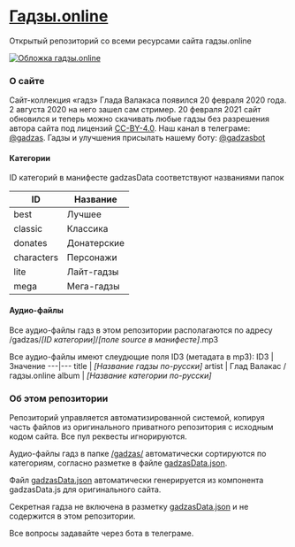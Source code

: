 # [Гадзы.online](https://гадзы.online)
Открытый репозиторий со всеми ресурсами сайта гадзы.online

[![Обложка гадзы.online](https://user-images.githubusercontent.com/59040542/109000851-a7244280-76bd-11eb-8792-a28aeb11ba42.jpg)](https://гадзы.online)

### О сайте
Сайт-коллекция «гадз» Глада Валакаса появился 20 февраля 2020 года. 2 августа 2020 на него зашел сам стример. 20 февраля 2021 сайт обновился и теперь можно скачивать любые гадзы без разрешения автора сайта под лицензий [CC-BY-4.0](LICENSE). Наш канал в телеграме: [@gadzas](https://t.me/gadzas). Гадзы и улучшения присылать нашему боту: [@gadzasbot](https://t.me/gadzasbot)

#### Категории
ID категорий в манифесте gadzasData соответствуют названиями папок

ID | Название
---|---
best | Лучшее
classic | Классика
donates | Донатерские
characters | Персонажи
lite | Лайт-гадзы
mega | Мега-гадзы

#### Аудио-файлы
Все аудио-файлы гадз в этом репозитории располагаются по адресу /gadzas/*\[ID категории\]*/*\[поле source в манифесте\]*.mp3

Все аудио-файлы имеют слеудющие поля ID3 (метадата в mp3):
ID3 | Значение
---|---
title | *\[Название гадзы по-русски\]*
artist | Глад Валакас / гадзы.online
album | *\[Название категории по-русски\]*

### Об этом репозитории
Репозиторий управляется автоматизированной системой, копируя часть файлов из оригинального приватного репозитория с исходным кодом сайта. Все пул реквесты игнорируются. 

Аудио-файлы гадз в папке [/gadzas/](/gadzas/) автоматически сортируются по категориям, согласно разметке в файле [gadzasData.json](gadzasData.json).

Файл [gadzasData.json](gadzasData.json) автоматически генерируется из компонента gadzasData.js для оригинального сайта.

Секретная гадза не включена в разметку [gadzasData.json](gadzasData.json) и не содержится в этом репозитории.

Все вопросы задавайте через бота в телеграме.
